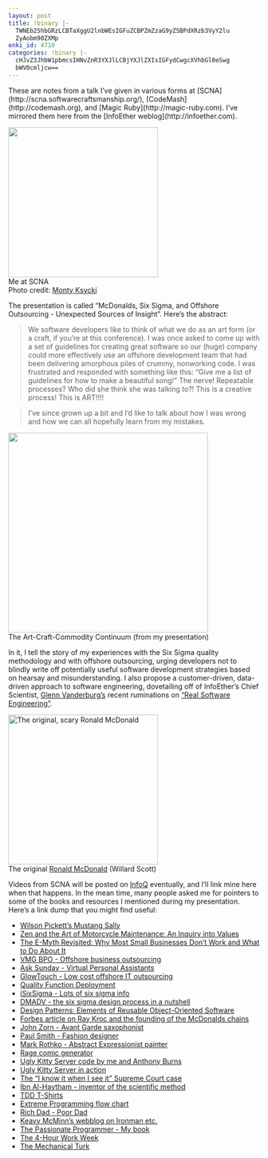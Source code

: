 ```yaml
---
layout: post
title: !binary |-
  TWNEb25hbGRzLCBTaXggU2lnbWEsIGFuZCBPZmZzaG9yZSBPdXRzb3VyY2lu
  ZyAobm90ZXMp
enki_id: 4710
categories: !binary |-
  cHJvZ3JhbW1pbmcsIHNvZnR3YXJlLCBjYXJlZXIsIGFydCwgcXVhbGl0eSwg
  bWV0cmljcw==
---
```


<p>
These are notes from a talk I’ve given in various forms at
[SCNA](http://scna.softwarecraftsmanship.org/),
[CodeMash](http://codemash.org), and [Magic
Ruby](http://magic-ruby.com). I’ve mirrored them here from the
[InfoEther weblog](http://infoether.com).

<p>
<img src="http://lh4.ggpht.com/_TVhFMT7oEd0/TLvjzmOWODI/AAAAAAAAKJ8/pR4oKLszOWE/0131.jpg" style='width:300px'/><br/>Me
at SCNA<br/>Photo credit:
<a href="http://picasaweb.google.com/jangdiafoto/SoftwareCraftsmanshipNorthAmerica20101016#5529263443100973106">Monty
Ksycki</a>  
<br/>

<p>
The presentation is called “McDonalds, Six Sigma, and Offshore
Outsourcing - Unexpected Sources of Insight”. Here’s the abstract:

</p>
<blockquote>
We software developers like to think of what we do as an art form (or a
craft, if you’re at this conference). I was once asked to come up with a
set of guidelines for creating great software so our (huge) company
could more effectively use an offshore development team that had been
delivering amorphous piles of crummy, nonworking code. I was frustrated
and responded with something like this: “Give me a list of guidelines
for how to make a beautiful song!” The nerve! Repeatable processes? Who
did she think she was talking to?! This is a creative process! This is
ART!!!!

</blockquote>
<blockquote>
I’ve since grown up a bit and I’d like to talk about how I was wrong and
how we can all hopefully learn from my mistakes.

</blockquote>
<img src="http://chadfowler.com/art-commodity-continuum.png" style='width:400px'/><br/>The
Art-Craft-Commodity Continuum (from my presentation)  
<br/>

<p>
In it, I tell the story of my experiences with the Six Sigma quality
methodology and with offshore outsourcing, urging developers not to
blindly write off potentially useful software development strategies
based on hearsay and misunderstanding. I also propose a customer-driven,
data-driven approach to software engineering, dovetailing off of
InfoEther’s Chief Scientist,
<a href="http://www.vanderburg.org/blog">Glenn Vanderburg’s</a> recent
ruminations on
<a href="http://confreaks.net/videos/282-lsrc2010-real-software-engineering">“Real
Software Engineering”</a>.

</p>
<a href="http://en.wikipedia.org/wiki/File:Originalronaldmcdonald.jpg"><img  style='width:300px' src="http://upload.wikimedia.org/wikipedia/en/9/91/Originalronaldmcdonald.jpg" alt="The original, scary Ronald McDonald"/></a><br/>The
original <a href="http://en.wikipedia.org/wiki/Ronald_McDonald">Ronald
McDonald</a> (Willard Scott)

<p>
Videos from SCNA will be posted on
<a href="http://www.infoq.com/">InfoQ</a> eventually, and I’ll link mine
here when that happens. In the mean time, many people asked me for
pointers to some of the books and resources I mentioned during my
presentation. Here’s a link dump that you might find useful:

</p>
<ul>
<li>
<a href="http://www.amazon.com/Mustang-Sally-LP-Version/dp/B00124HFII/ref=sr_1_1?ie=UTF8&qid=1287442362&sr=8-1">Wilson
Pickett’s Mustang Sally</a>

</li>
<li>
<a href="http://www.amazon.com/Zen-Art-Motorcycle-Maintenance-Inquiry/dp/0061673730/ref=sr_1_1?s=books&ie=UTF8&qid=1287442054&sr=1-1">Zen
and the Art of Motorcycle Maintenance: An Inquiry into Values</a>

</li>
<li>
<a href="http://www.amazon.com/E-Myth-Revisited-Small-Businesses-About/dp/0887307280">The
E-Myth Revisited: Why Most Small Businesses Don’t Work and What to Do
About It</a>

</li>
<li>
<a href="http://vmgbpo.com">VMG BPO - Offshore business outsourcing</a>

</li>
<li>
<a href="http://asksunday.com">Ask Sunday - Virtual Personal
Assistants</a>

</li>
<li>
<a href="http://glowtouch.com">GlowTouch - Low cost offshore IT
outsourcing</a>

</li>
<li>
<a href="http://en.wikipedia.org/wiki/Quality_function_deployment">Quality
Function Deployment</a>

</li>
<li>
<a href="http://isixsigma.com/">iSixSigma - Lots of six sigma info</a>

</li>
<li>
<a href='http://www.sixsigmaonline.org/six-sigma-training-certification-information/articles/the-dmadv-methodology.html'>DMADV
- the six sigma design process in a nutshell</a>

</li>
<li>
<a href='http://www.amazon.com/Design-Patterns-Elements-Reusable-Object-Oriented/dp/0201633612/ref=sr_1_1?ie=UTF8&qid=1287442512&sr=8-1'>Design
Patterns: Elements of Reusable Object-Oriented Software</a>

</li>
<li>
<a href="http://www.wiley.com/legacy/products/subject/business/forbes/kroc.pdf">Forbes
article on Ray Kroc and the founding of the McDonalds chains</a>

</li>
<li>
<a href="http://en.wikipedia.org/wiki/John_Zorn">John Zorn - Avant Garde
saxophonist</a>

</li>
<li>
<a href="http://www.paulsmith.co.uk/">Paul Smith - Fashion designer</a>

</li>
<li>
<a href="http://en.wikipedia.org/wiki/Mark_Rothko">Mark Rothko -
Abstract Expressionist painter</a>

</li>
<li>
<a href="http://yankov.us/rage">Rage comic generator</a>

</li>
<li>
<a href="http://gist.github.com/612263">Ugly Kitty Server code by me and
Anthony Burns</a>

</li>
<li>
<a href="http://chadfowler.com:4567">Ugly Kitty Server in action</a>

</li>
<li>
<a href="http://en.wikipedia.org/wiki/I_know_it_when_I_see_it">The “I
know it when I see it” Supreme Court case</a>

</li>
<li>
<a href="http://en.wikipedia.org/wiki/Alhazen">Ibn Al-Haytham - inventor
of the scientific method</a>

</li>
<li>
<a href="http://www.zazzle.com/tdd+gifts">TDD T-Shirts</a>

</li>
<li>
<a href="http://www.extremeprogramming.org/map/project.html">Extreme
Programming flow chart</a>

</li>
<li>
<a href="http://www.richdad.com/default.aspx">Rich Dad - Poor Dad</a>

</li>
<li>
<a href="http://www.keavy.co.uk/">Keavy McMinn’s webblog on Ironman
etc.</a>

<li>
<a href="http://www.pragprog.com/titles/cfcar2/the-passionate-programmer">The
Passionate Programmer - My book</a>

</li>
<li>
<a href="http://www.fourhourworkweek.com/">The 4-Hour Work Week</a>

</li>
<li>
<a href="http://en.wikipedia.org/wiki/The_Turk">The Mechanical Turk</a>

</li>
</ul>

